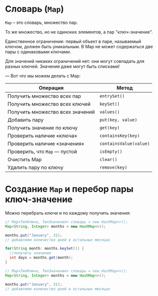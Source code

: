 # Словарь (`Map`)

`Map` – это словарь, множество пар.

То же множество, но не одиноких элементов, а пар "ключ-значение".

Единственное ограничение: первый объект в паре, называемый ключом, должен быть уникальным. В Map не может содержаться две пары с одинаковыми ключами.

Для значений никаких ограничений нет: они могут совпадать для разных ключей. Значения даже могут быть списками!

— Вот что мы можем делать с Map:

| Операция | Метод |
| --- | --- |
| Получить множество всех пар | `entrySet()` |
| Получить множество всех ключей | `keySet()` |
| Получить множество всех значений | `values()` |
| Добавить пару | `put(key, value)` |
| Получить значение по ключу | `get(key)` |
| Проверить наличие «ключа» | `containsKey(key)` |
| Проверить наличие «значения» | `containsValue(value)` |
| Проверить, что `Map` — пустой | `isEmpty()` |
| Очистить Map | `clear()` |
| Удалить пару по ключу | `remove(key)` |

# Создание `Map` и перебор пары ключ-значение

Можно перебрать ключи и по каждому получить значения:
```java
// Map<ТипКлюча, ТипЗначения> словарь = new HashMap<>();
Map<String, Integer> months = new HashMap<>();

months.put("January", 31);
// добавляем количество дней в остальных месяцах

for(String month: months.keySet()) {
  //получить значение
  int days = months.get(month);
}
```



```java
// Map<ТипКлюча, ТипЗначения> словарь = new HashMap<>();
Map<String, Integer> months = new HashMap<>();

months.put("January", 31);
// добавляем количество дней в остальных месяцах

```
